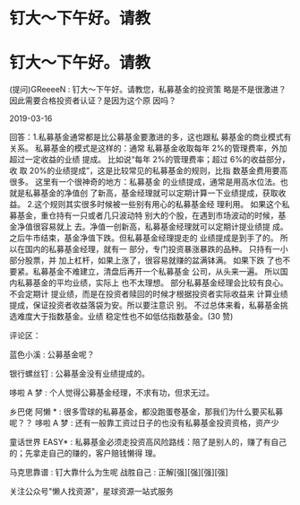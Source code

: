 # 钉大～下午好。请教

# 钉大～下午好。请教

(提问)GReeeeN : 钉大～下午好。请教您，私募基金的投资策 略是不是很激进？因此需要合格投资者认证？是因为这个原 因吗？

2019-03-16

回答：1.私募基金通常都是比公募基金要激进的多，这也跟私 募基金的商业模式有关系。 私募基金的模式是这样的：通常 私募基金收取每年 2%的管理费率，外加超过一定收益的业绩 提成。 比如说“每年 2%的管理费率；超过 6%的收益部分，收 取 20%的业绩提成”，这是比较常见的私募基金的规则，比指 数基金费用要高很多。 这里有一个很神奇的地方：私募基金 的业绩提成，通常是用高水位法。也就是私募基金的净值创 了新高，基金经理就可以定期计算一下业绩提成，获取收 益。 2.这个规则其实很多时候被一些别有用心的私募基金经 理利用。 如果这个私募基金，重仓持有一只或者几只波动特 别大的个股，在遇到市场波动的时候，基金净值很容易就上 去。净值一创新高，私募基金经理就可以定期计提业绩提 成。 之后牛市结束，基金净值下跌。但私募基金经理提走的 业绩提成是到手了的。 所以在国内的私募基金经理，就有一 部分，专门投资暴涨暴跌的品种。 只持有一小部分股票，并 加上杠杆，如果上涨了，很容易就赚的盆满钵满。 如果下跌 了也不要紧。私募基金不难建立，清盘后再开一个私募基金 公司，从头来一遍。 所以国内私募基金的平均业绩，实际上 也不太理想。 部分私募基金经理会比较有良心。不会定期计 提业绩，而是在投资者赎回的时候才根据投资者实际收益来 计算业绩提成，保证投资者收益落袋为安。所以要注意识 别。 不过总体来看，私募基金挑选难度大于指数基金。业绩 稳定性也不如低估指数基金。(30 赞)

评论区：

蓝色小溪 : 公募基金呢？

银行螺丝钉 : 公募基金没有业绩提成的。

哆啦 A 梦 : 个人觉得公募基金经理，不求有功，但求无过。

乡巴佬 阿懒 * : 很多雪球的私募基金，都没跑蛋卷基金，那我们为什么要买私募呢？？ 哆啦 A 梦 : 还有一般靠工资过日子的也没有私募基金投资资格，资产少

童话世界 EASY* : 私募基金必须走投资高风险路线：陪了是别人的，赚了有自己的；先拿走自己的赚的，客户赔钱懒得 理。

马克思靠谱 : 钉大靠什么为生呢 战胜自己 : 正解[强][强][强][强]

关注公众号"懒人找资源"，星球资源一站式服务